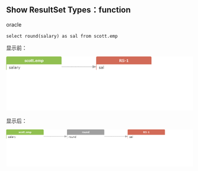 ## Show ResultSet Types：function

oracle
```
select round(salary) as sal from scott.emp
```

显示前：

![png](../images/rt_function_01.png)

显示后：

![png](../images/rt_function_02.png)